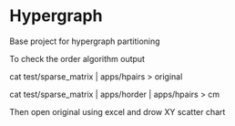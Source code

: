 # Hypergraph
Base project for hypergraph partitioning

To check the order algorithm output

cat test/sparse_matrix | apps/hpairs > original

cat test/sparse_matrix | apps/horder | apps/hpairs > cm

Then open original using excel and drow XY scatter chart


